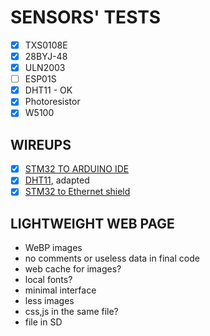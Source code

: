 # SENSORS' TESTS

- [X] TXS0108E
- [x] 28BYJ-48
- [x] ULN2003
- [ ] ESP01S
- [X] DHT11 - OK
- [X] Photoresistor
- [X] W5100 

## WIREUPS

- [X] [STM32 TO ARDUINO IDE](https://www.youtube.com/watch?v=yssEiMLGH90)
- [X] [DHT11](https://randomnerdtutorials.com/esp32-dht11-dht22-temperature-humidity-sensor-arduino-ide/), adapted
- [X] [STM32 to Ethernet shield](https://balau82.wordpress.com/2015/08/02/arduino-ethernet-shield-on-stm32-nucleo/)

## LIGHTWEIGHT WEB PAGE
- WeBP images
- no comments or useless data in final code
- web cache for images?
- local fonts?
- minimal interface
- less images
- css,js in the same file?
- file in SD
